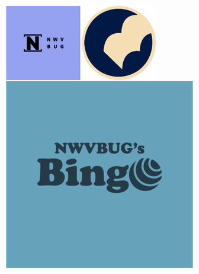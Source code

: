 <img src="NWVBUG Logos/purplenwvbug.png" height="200px" width="200px"> <img src="Lang Logos/circular lang icon.png" height="200px" width="200px"> <img src="NWVBUG's Bingo Logos/BingoLogo.png">